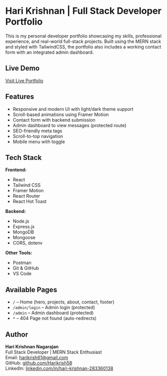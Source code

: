 # Hari Krishnan | Full Stack Developer Portfolio

This is my personal developer portfolio showcasing my skills, professional experience, and real-world full-stack projects. Built using the MERN stack and styled with TailwindCSS, the portfolio also includes a working contact form with an integrated admin dashboard.

## Live Demo

[Visit Live Portfolio](https://hari-krishnan-portfolio.netlify.app/)

## Features

- Responsive and modern UI with light/dark theme support
- Scroll-based animations using Framer Motion
- Contact form with backend submission
- Admin dashboard to view messages (protected route)
- SEO-friendly meta tags
- Scroll-to-top navigation
- Mobile menu with toggle

## Tech Stack

**Frontend:**
- React
- Tailwind CSS
- Framer Motion
- React Router
- React Hot Toast

**Backend:**
- Node.js
- Express.js
- MongoDB
- Mongoose
- CORS, dotenv

**Other Tools:**
- Postman
- Git & GitHub
- VS Code

## Available Pages

- `/` – Home (hero, projects, about, contact, footer)
- `/admin/login` – Admin login (protected)
- `/admin` – Admin dashboard (protected)
- `*` – 404 Page not found (auto-redirects)

## Author

**Hari Krishnan Nagarajan**  
Full Stack Developer | MERN Stack Enthusiast  
Email: harikrish61@gmail.com  
GitHub: [github.com/Harikrish58](https://github.com/Harikrish58)  
LinkedIn: [linkedin.com/in/hari-krishnan-283360138](https://linkedin.com/in/hari-krishnan-283360138)
